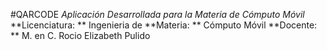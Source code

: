 #QARCODE
*Aplicación Desarrollada para la Materia de Cómputo Móvil*
**Licenciatura: ** Ingenieria de
**Materia: ** Cómputo Móvil
**Docente: ** M. en C. Rocio Elizabeth Pulido
